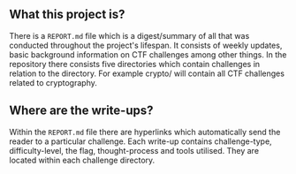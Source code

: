 ## What this project is?
There is a `REPORT.md` file which is a digest/summary of all that was conducted throughout
the project's lifespan. It consists of weekly updates, basic background information on CTF challenges among other things.
In the repository there consists five directories which contain challenges in relation to the directory. For example
crypto/ will contain all CTF challenges related to cryptography. 

## Where are the write-ups?
Within the `REPORT.md` file there are hyperlinks which automatically send the reader to a particular challenge. Each 
write-up contains challenge-type, difficulty-level, the flag, thought-process and tools utilised. They are located within
each challenge directory.

